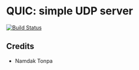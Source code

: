 QUIC: simple UDP server
=======================

[![Build Status](https://travis-ci.org/voxoz/quic.svg?branch=master)](https://travis-ci.org/voxoz/qiuc)

Credits
-------
* Namdak Tonpa
